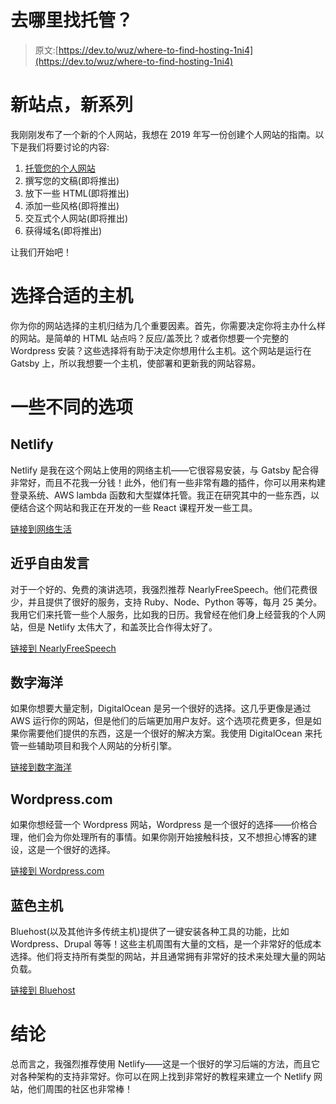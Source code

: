 # 去哪里找托管？

> 原文:[https://dev.to/wuz/where-to-find-hosting-1ni4](https://dev.to/wuz/where-to-find-hosting-1ni4)

# [](#new-site-new-series)新站点，新系列

我刚刚发布了一个新的个人网站，我想在 2019 年写一份创建个人网站的指南。以下是我们将要讨论的内容:

1.  [托管您的个人网站](https://dev.to/wuz/where-to-find-hosting-1ni4)
2.  撰写您的文稿(即将推出)
3.  放下一些 HTML(即将推出)
4.  添加一些风格(即将推出)
5.  交互式个人网站(即将推出)
6.  获得域名(即将推出)

让我们开始吧！

# [](#choosing-the-right-hosting)选择合适的主机

你为你的网站选择的主机归结为几个重要因素。首先，你需要决定你将主办什么样的网站。是简单的 HTML 站点吗？反应/盖茨比？或者你想要一个完整的 Wordpress 安装？这些选择将有助于决定你想用什么主机。这个网站是运行在 Gatsby 上，所以我想要一个主机，使部署和更新我的网站容易。

# [](#some-different-options)一些不同的选项

## [](#netlify)Netlify

Netlify 是我在这个网站上使用的网络主机——它很容易安装，与 Gatsby 配合得非常好，而且不花我一分钱！此外，他们有一些非常有趣的插件，你可以用来构建登录系统、AWS lambda 函数和大型媒体托管。我正在研究其中的一些东西，以便结合这个网站和我正在开发的一些 React 课程开发一些工具。

[链接到网络生活](https://netlify.com)

## [](#nearlyfreespeech)近乎自由发言

对于一个好的、免费的演讲选项，我强烈推荐 NearlyFreeSpeech。他们花费很少，并且提供了很好的服务，支持 Ruby、Node、Python 等等，每月 25 美分。我用它们来托管一些个人服务，比如我的日历。我曾经在他们身上经营我的个人网站，但是 Netlify 太伟大了，和盖茨比合作得太好了。

[链接到 NearlyFreeSpeech](https://www.nearlyfreespeech.net/)

## [](#digitalocean)数字海洋

如果你想要大量定制，DigitalOcean 是另一个很好的选择。这几乎更像是通过 AWS 运行你的网站，但是他们的后端更加用户友好。这个选项花费更多，但是如果你需要他们提供的东西，这是一个很好的解决方案。我使用 DigitalOcean 来托管一些辅助项目和我个人网站的分析引擎。

[链接到数字海洋](https://www.digitalocean.com/)

## Wordpress.com

如果你想经营一个 Wordpress 网站，Wordpress 是一个很好的选择——价格合理，他们会为你处理所有的事情。如果你刚开始接触科技，又不想担心博客的建设，这是一个很好的选择。

[链接到 Wordpress.com](https://www.wordpress.com/)

## [](#bluehost)蓝色主机

Bluehost(以及其他许多传统主机)提供了一键安装各种工具的功能，比如 Wordpress、Drupal 等等！这些主机周围有大量的文档，是一个非常好的低成本选择。他们将支持所有类型的网站，并且通常拥有非常好的技术来处理大量的网站负载。

[链接到 Bluehost](https://www.bluehost.com/)

# [](#conclusion)结论

总而言之，我强烈推荐使用 Netlify——这是一个很好的学习后端的方法，而且它对各种架构的支持非常好。你可以在网上找到非常好的教程来建立一个 Netlify 网站，他们周围的社区也非常棒！